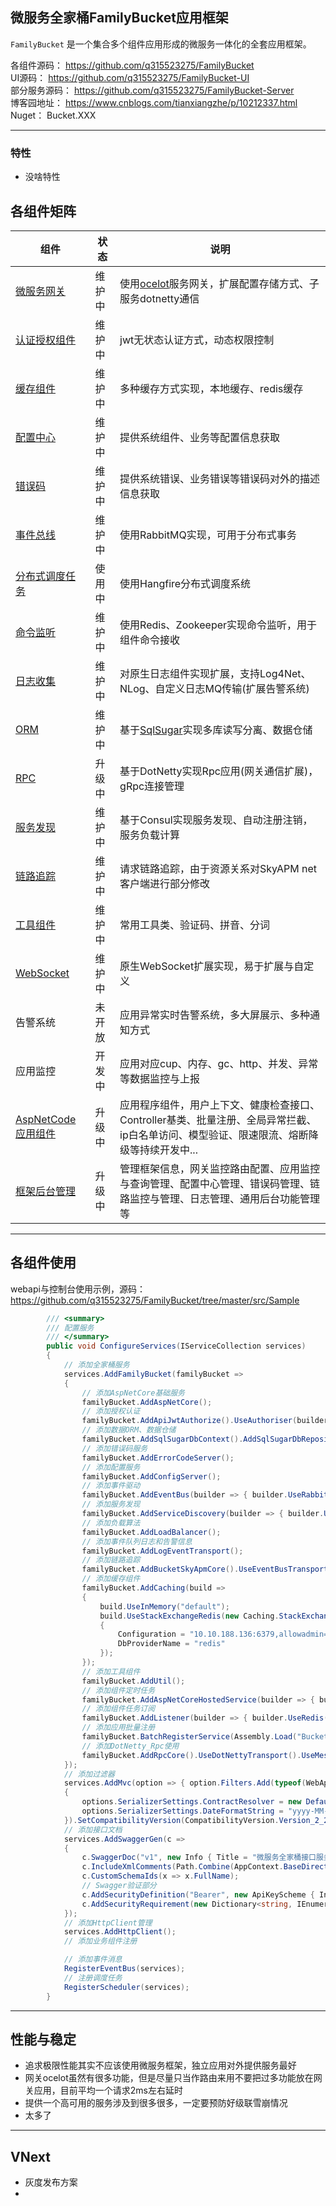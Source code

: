 ﻿## 微服务全家桶FamilyBucket应用框架
`FamilyBucket` 是一个集合多个组件应用形成的微服务一体化的全套应用框架。  

各组件源码： https://github.com/q315523275/FamilyBucket  
UI源码： https://github.com/q315523275/FamilyBucket-UI  
部分服务源码： https://github.com/q315523275/FamilyBucket-Server  
博客园地址： https://www.cnblogs.com/tianxiangzhe/p/10212337.html  
Nuget： Bucket.XXX  

---
### 特性
* 没啥特性

## 各组件矩阵

|     组件             |   状态      |          说明                    |
| ------------------- | ----------- | ------------------------------- |
| [微服务网关](https://github.com/q315523275/FamilyBucket/tree/master/src/ApiGateway "微服务网关")  |  维护中  | 使用[ocelot](https://github.com/ThreeMammals/Ocelot "ocelot")服务网关，扩展配置存储方式、子服务dotnetty通信  |
| [认证授权组件](https://github.com/q315523275/FamilyBucket/tree/master/src/Authorize "认证授权")  |  维护中  |  jwt无状态认证方式，动态权限控制  |
| [缓存组件](https://github.com/q315523275/FamilyBucket/tree/master/src/Cache "缓存组件") | 维护中  | 多种缓存方式实现，本地缓存、redis缓存  |
| [配置中心](https://github.com/q315523275/FamilyBucket/tree/master/src/Config "配置中心")  | 维护中  | 提供系统组件、业务等配置信息获取  |
| [错误码](https://github.com/q315523275/FamilyBucket/tree/master/src/ErrorCode "错误码")  | 维护中  | 提供系统错误、业务错误等错误码对外的描述信息获取  |
| [事件总线](https://github.com/q315523275/FamilyBucket/tree/master/src/EventBus "事件总线")  | 维护中  | 使用RabbitMQ实现，可用于分布式事务  |
| [分布式调度任务](https://github.com/q315523275/FamilyBucket/tree/master/src/HangFire/Bucket.HangFire.Server "分布式调度任务")  | 使用中  | 使用Hangfire分布式调度系统  |
| [命令监听](https://github.com/q315523275/FamilyBucket/tree/master/src/Listener "组件监听")  | 维护中  | 使用Redis、Zookeeper实现命令监听，用于组件命令接收  |
| [日志收集](https://github.com/q315523275/FamilyBucket/tree/master/src/Logging "日志收集")  | 维护中  | 对原生日志组件实现扩展，支持Log4Net、NLog、自定义日志MQ传输(扩展告警系统)  |
| [ORM](https://github.com/q315523275/FamilyBucket/tree/master/src/ORM "ORM")  | 维护中  | 基于[SqlSugar](https://github.com/sunkaixuan/SqlSugar "SqlSugar")实现多库读写分离、数据仓储  |
| [RPC](https://github.com/q315523275/FamilyBucket/tree/master/src/Rpc "RPC")  | 升级中  | 基于DotNetty实现Rpc应用(网关通信扩展)，gRpc连接管理  |
| [服务发现](https://github.com/q315523275/FamilyBucket/tree/master/src/ServiceDiscovery "服务发现")  | 维护中  | 基于Consul实现服务发现、自动注册注销，服务负载计算  |
| [链路追踪](https://github.com/q315523275/FamilyBucket/tree/master/src/SkyAPM "链路追踪") | 维护中 | 请求链路追踪，由于资源关系对SkyAPM net客户端进行部分修改 |
| [工具组件](https://github.com/q315523275/FamilyBucket/tree/master/src/Utility "工具组件") | 维护中 | 常用工具类、验证码、拼音、分词 |
| [WebSocket](https://github.com/q315523275/FamilyBucket/tree/master/src/WebSocket "WebSocket") | 维护中 | 原生WebSocket扩展实现，易于扩展与自定义 |
| 告警系统 |未开放| 应用异常实时告警系统，多大屏展示、多种通知方式 |
| 应用监控 | 开发中 | 应用对应cup、内存、gc、http、并发、异常等数据监控与上报 |
| [AspNetCode应用组件](https://github.com/q315523275/FamilyBucket/tree/master/src/AspNetCore/Bucket.AspNetCore "AspNetCode") |升级中|应用程序组件，用户上下文、健康检查接口、Controller基类、批量注册、全局异常拦截、ip白名单访问、模型验证、限速限流、熔断降级等持续开发中...|
| [框架后台管理](https://github.com/q315523275/FamilyBucket-Server "框架管理")|升级中|管理框架信息，网关监控路由配置、应用监控与查询管理、配置中心管理、错误码管理、链路监控与管理、日志管理、通用后台功能管理等|

---
## 各组件使用
webapi与控制台使用示例，源码： https://github.com/q315523275/FamilyBucket/tree/master/src/Sample

```csharp
        /// <summary>
        /// 配置服务
        /// </summary>
        public void ConfigureServices(IServiceCollection services)
        {
            // 添加全家桶服务
            services.AddFamilyBucket(familyBucket =>
            {
                // 添加AspNetCore基础服务
                familyBucket.AddAspNetCore();
                // 添加授权认证
                familyBucket.AddApiJwtAuthorize().UseAuthoriser(builder => { builder.UseMySqlAuthorize(); });
                // 添加数据ORM、数据仓储
                familyBucket.AddSqlSugarDbContext().AddSqlSugarDbRepository();
                // 添加错误码服务
                familyBucket.AddErrorCodeServer();
                // 添加配置服务
                familyBucket.AddConfigServer();
                // 添加事件驱动
                familyBucket.AddEventBus(builder => { builder.UseRabbitMQ(); });
                // 添加服务发现
                familyBucket.AddServiceDiscovery(builder => { builder.UseConsul(); });
                // 添加负载算法
                familyBucket.AddLoadBalancer();
                // 添加事件队列日志和告警信息
                familyBucket.AddLogEventTransport();
                // 添加链路追踪
                familyBucket.AddBucketSkyApmCore().UseEventBusTransport();
                // 添加缓存组件
                familyBucket.AddCaching(build =>
                {
                    build.UseInMemory("default");
                    build.UseStackExchangeRedis(new Caching.StackExchangeRedis.Abstractions.StackExchangeRedisOption
                    {
                        Configuration = "10.10.188.136:6379,allowadmin=true",
                        DbProviderName = "redis"
                    });
                });
                // 添加工具组件
                familyBucket.AddUtil();
                // 添加组件定时任务
                familyBucket.AddAspNetCoreHostedService(builder => { builder.AddConfig().AddErrorCode().AddAuthorize(); });
                // 添加组件任务订阅
                familyBucket.AddListener(builder => { builder.UseRedis().AddAuthorize().AddConfig().AddErrorCode(); }); // builder.UseZookeeper();
                // 添加应用批量注册
                familyBucket.BatchRegisterService(Assembly.Load("Bucket.Demo.Repository"), "Repository", ServiceLifetime.Scoped);
                // 添加DotNetty_Rpc使用
                familyBucket.AddRpcCore().UseDotNettyTransport().UseMessagePackCodec().AddClientRuntime().AddServiceProxy(); //.UseProtoBufferCodec()
            });
            // 添加过滤器
            services.AddMvc(option => { option.Filters.Add(typeof(WebApiActionFilterAttribute)); }).AddJsonOptions(options =>
            {
                options.SerializerSettings.ContractResolver = new DefaultContractResolver();
                options.SerializerSettings.DateFormatString = "yyyy-MM-dd HH:mm:ss.fff";
            }).SetCompatibilityVersion(CompatibilityVersion.Version_2_2);
            // 添加接口文档
            services.AddSwaggerGen(c =>
            {
                c.SwaggerDoc("v1", new Info { Title = "微服务全家桶接口服务", Version = "v1" });
                c.IncludeXmlComments(Path.Combine(AppContext.BaseDirectory, "Bucket.WebApi.xml"));
                c.CustomSchemaIds(x => x.FullName);
                // Swagger验证部分
                c.AddSecurityDefinition("Bearer", new ApiKeyScheme { In = "header", Description = "请输入带有Bearer的Token", Name = "Authorization", Type = "apiKey" });
                c.AddSecurityRequirement(new Dictionary<string, IEnumerable<string>> { { "Bearer", Enumerable.Empty<string>() } });
            });
            // 添加HttpClient管理
            services.AddHttpClient();
            // 添加业务组件注册

            // 添加事件消息
            RegisterEventBus(services);
            // 注册调度任务
            RegisterScheduler(services);
        }
```


---
## 性能与稳定
* 追求极限性能其实不应该使用微服务框架，独立应用对外提供服务最好
* 网关ocelot虽然有很多功能，但是尽量只当作路由来用不要把过多功能放在网关应用，目前平均一个请求2ms左右延时
* 提供一个高可用的服务涉及到很多很多，一定要预防好级联雪崩情况
* 太多了

---
## VNext
* 灰度发布方案
* 
